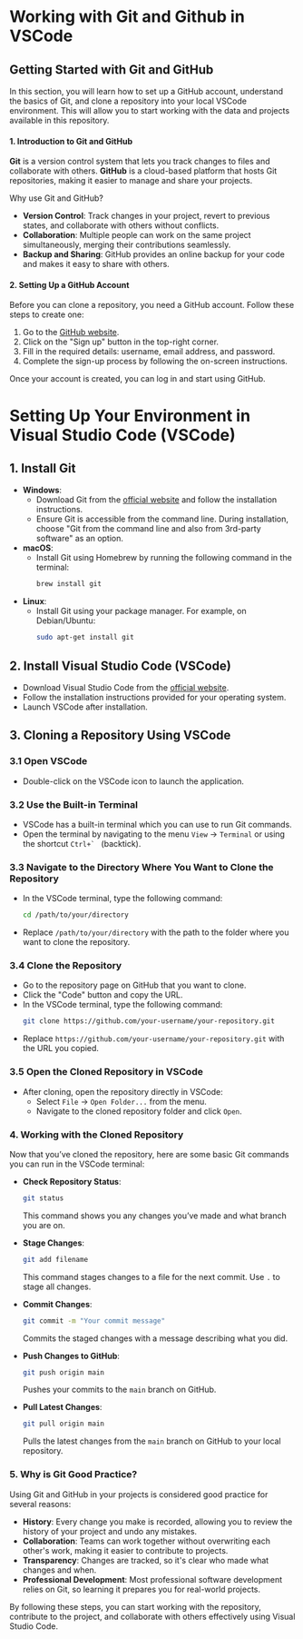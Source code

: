 # Working with Git and Github in VSCode

## Getting Started with Git and GitHub

In this section, you will learn how to set up a GitHub account, understand the basics of Git, and clone a repository into your local VSCode environment. This will allow you to start working with the data and projects available in this repository.

#### 1. Introduction to Git and GitHub

**Git** is a version control system that lets you track changes to files and collaborate with others. **GitHub** is a cloud-based platform that hosts Git repositories, making it easier to manage and share your projects.

Why use Git and GitHub?
- **Version Control**: Track changes in your project, revert to previous states, and collaborate with others without conflicts.
- **Collaboration**: Multiple people can work on the same project simultaneously, merging their contributions seamlessly.
- **Backup and Sharing**: GitHub provides an online backup for your code and makes it easy to share with others.

#### 2. Setting Up a GitHub Account

Before you can clone a repository, you need a GitHub account. Follow these steps to create one:

1. Go to the [GitHub website](https://github.com).
2. Click on the "Sign up" button in the top-right corner.
3. Fill in the required details: username, email address, and password.
4. Complete the sign-up process by following the on-screen instructions.

Once your account is created, you can log in and start using GitHub.

# Setting Up Your Environment in Visual Studio Code (VSCode)

## 1. Install Git
   - **Windows**: 
     - Download Git from the [official website](https://git-scm.com/) and follow the installation instructions.
     - Ensure Git is accessible from the command line. During installation, choose "Git from the command line and also from 3rd-party software" as an option.
   - **macOS**: 
     - Install Git using Homebrew by running the following command in the terminal:
       ```bash
       brew install git
       ```
   - **Linux**: 
     - Install Git using your package manager. For example, on Debian/Ubuntu:
       ```bash
       sudo apt-get install git
       ```
       
## 2. Install Visual Studio Code (VSCode)
   - Download Visual Studio Code from the [official website](https://code.visualstudio.com/).
   - Follow the installation instructions provided for your operating system.
   - Launch VSCode after installation.

## 3. Cloning a Repository Using VSCode

### 3.1 Open VSCode
   - Double-click on the VSCode icon to launch the application.

### 3.2 Use the Built-in Terminal
   - VSCode has a built-in terminal which you can use to run Git commands.
   - Open the terminal by navigating to the menu `View` -> `Terminal` or using the shortcut ``Ctrl+` `` (backtick).

### 3.3 Navigate to the Directory Where You Want to Clone the Repository
   - In the VSCode terminal, type the following command:
     ```bash
     cd /path/to/your/directory
     ```
   - Replace `/path/to/your/directory` with the path to the folder where you want to clone the repository.

### 3.4 Clone the Repository
   - Go to the repository page on GitHub that you want to clone.
   - Click the "Code" button and copy the URL.
   - In the VSCode terminal, type the following command:
     ```bash
     git clone https://github.com/your-username/your-repository.git
     ```
   - Replace `https://github.com/your-username/your-repository.git` with the URL you copied.

### 3.5 Open the Cloned Repository in VSCode
   - After cloning, open the repository directly in VSCode:
     - Select `File` -> `Open Folder...` from the menu.
     - Navigate to the cloned repository folder and click `Open`.

### 4. Working with the Cloned Repository

Now that you’ve cloned the repository, here are some basic Git commands you can run in the VSCode terminal:

- **Check Repository Status**:
  ```bash
  git status
  ```
  This command shows you any changes you’ve made and what branch you are on.

- **Stage Changes**:
  ```bash
  git add filename
  ```
  This command stages changes to a file for the next commit. Use `.` to stage all changes.

- **Commit Changes**:
  ```bash
  git commit -m "Your commit message"
  ```
  Commits the staged changes with a message describing what you did.

- **Push Changes to GitHub**:
  ```bash
  git push origin main
  ```
  Pushes your commits to the `main` branch on GitHub.

- **Pull Latest Changes**:
  ```bash
  git pull origin main
  ```
  Pulls the latest changes from the `main` branch on GitHub to your local repository.

### 5. Why is Git Good Practice?

Using Git and GitHub in your projects is considered good practice for several reasons:

- **History**: Every change you make is recorded, allowing you to review the history of your project and undo any mistakes.
- **Collaboration**: Teams can work together without overwriting each other's work, making it easier to contribute to projects.
- **Transparency**: Changes are tracked, so it's clear who made what changes and when.
- **Professional Development**: Most professional software development relies on Git, so learning it prepares you for real-world projects.

By following these steps, you can start working with the repository, contribute to the project, and collaborate with others effectively using Visual Studio Code.
